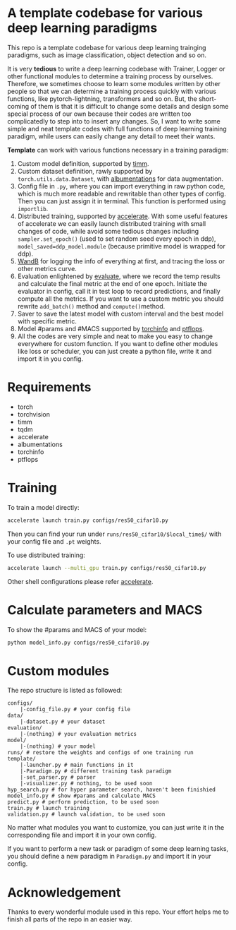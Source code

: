 # A template codebase for various deep learning paradigms

This repo is a template codebase for various deep learning trainging paradigms, such as image classification, object
detection and so on. 

It is very **tedious** to write a deep learning codebase with Trainer, Logger or other functional modules to determine a training process by ourselves. Therefore,  we sometimes choose to learn some modules written by other people so that we can determine a training process quickly with various functions, like pytorch-lightning, transformers and so on. But, the short-coming of them is that it is difficult to change some details and design some special process of our own because their codes are written too complicatedly to step into to insert any changes. So, I want to write some simple and neat template codes with full functions of deep learning training paradigm, while users can easily change any detail to meet their wants.

**Template** can work with various functions necessary in a training paradigm:

1. Custom model definition, supported by [timm](https://github.com/huggingface/pytorch-image-models).
2. Custom dataset definition, rawly supported by `torch.utils.data.Dataset`, with [albumentations](https://albumentations.ai/docs/) for data augmentation.
3. Config file in `.py`, where you can import everything in raw python code, which is much more readable and rewritable than other types of config. Then you can just assign it in terminal.  This function is performed using `importlib`.
4. Distributed training, supported by [accelerate](https://huggingface.co/docs/accelerate/index). With some useful features of accelerate we can easily launch distributed training with small changes of code, while avoid some tedious changes including `sampler.set_epoch()` (used to set random seed every epoch in ddp), `model_saved=ddp_model.module` (because primitive model is wrapped for ddp).
5. [WandB](https://wandb.ai/site) for logging the info of everything at first, and tracing the loss or other metrics curve.
6. Evaluation enlightened by [evaluate](https://huggingface.co/docs/evaluate/index), where we record the temp results and calculate the final metric at the end of one epoch. Initiate the evaluator in config, call it in test loop to record predictions, and finally compute all the metrics. If you want to use a custom metric you should rewrite `add_batch()` method and `compute()`method.
7. Saver to save the latest model with custom interval and the best model with specific metric.
8. Model #params and #MACS supported by [torchinfo](https://github.com/TylerYep/torchinfo) and [ptflops](https://github.com/LukasHedegaard/ptflops).
9. All the codes are very simple and neat to make you easy to change everywhere for custom function. If you want to define other modules like loss or scheduler, you can just create a python file, write it and import it in you config.

# Requirements

- torch
- torchvision
- timm
- tqdm
- accelerate
- albumentations
- torchinfo
- ptflops

# Training

To train a model directly:

```sh
accelerate launch train.py configs/res50_cifar10.py
```

Then you can find your run under `runs/res50_cifar10/$local_time$/` with your config file and `.pt` weights.

To use distributed training:

```sh
accelerate launch --multi_gpu train.py configs/res50_cifar10.py
```

Other shell configurations please refer [accelerate](https://huggingface.co/docs/accelerate/index).

# Calculate parameters and MACS

To show the #params and MACS of your model:

```sh
python model_info.py configs/res50_cifar10.py
```



# Custom modules

The repo structure is listed as followed:

```
configs/
	|-config_file.py # your config file
data/
	|-dataset.py # your dataset 
evaluation/
	|-(nothing) # your evaluation metrics
model/
	|-(nothing) # your model
runs/ # restore the weights and configs of one training run
template/
	|-launcher.py # main functions in it
	|-Paradigm.py # different training task paradigm
	|-set_parser.py # parser
	|-visualizer.py # nothing, to be used soon
hyp_search.py # for hyper parameter search, haven't been finishied
model_info.py # show #params and calculate MACS
predict.py # perform prediction, to be used soon
train.py # launch training
validation.py # launch validation, to be used soon
```

No matter what modules you want to customize, you can just write it in the corresponding file and import it in your own config.

If you want to perform a new task or paradigm of some deep learning tasks, you should define a new paradigm in `Paradigm.py` and import it in your config.

# Acknowledgement
Thanks to every wonderful module used in this repo. Your effort helps me to finish all parts of the repo in an easier way.